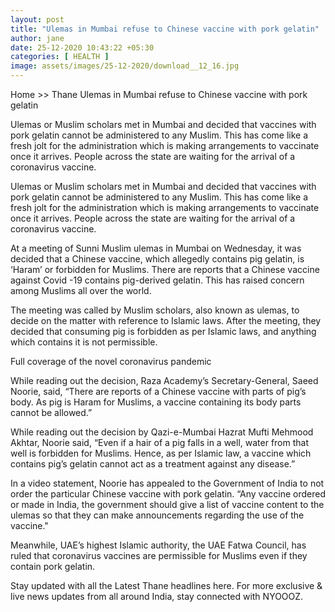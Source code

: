 ```yaml
---
layout: post
title: "Ulemas in Mumbai refuse to Chinese vaccine with pork gelatin"
author: jane 
date: 25-12-2020 10:43:22 +05:30 
categories: [ HEALTH ] 
image: assets/images/25-12-2020/download__12_16.jpg
---
```

Home >> Thane Ulemas in Mumbai refuse to Chinese vaccine with pork gelatin

Ulemas or Muslim scholars met in Mumbai and decided that vaccines with pork gelatin cannot be administered to any Muslim. This has come like a fresh jolt for the administration which is making arrangements to vaccinate once it arrives. People across the state are waiting for the arrival of a coronavirus vaccine.

Ulemas or Muslim scholars met in Mumbai and decided that vaccines with pork gelatin cannot be administered to any Muslim. This has come like a fresh jolt for the administration which is making arrangements to vaccinate once it arrives. People across the state are waiting for the arrival of a coronavirus vaccine.

At a meeting of Sunni Muslim ulemas in Mumbai on Wednesday, it was decided that a Chinese vaccine, which allegedly contains pig gelatin, is ‘Haram’ or forbidden for Muslims. There are reports that a Chinese vaccine against Covid -19 contains pig-derived gelatin. This has raised concern among Muslims all over the world.

The meeting was called by Muslim scholars, also known as ulemas, to decide on the matter with reference to Islamic laws. After the meeting, they decided that consuming pig is forbidden as per Islamic laws, and anything which contains it is not permissible.

Full coverage of the novel coronavirus pandemic

While reading out the decision, Raza Academy’s Secretary-General, Saeed Noorie, said, “There are reports of a Chinese vaccine with parts of pig’s body. As pig is Haram for Muslims, a vaccine containing its body parts cannot be allowed.”

While reading out the decision by Qazi-e-Mumbai Hazrat Mufti Mehmood Akhtar, Noorie said, “Even if a hair of a pig falls in a well, water from that well is forbidden for Muslims. Hence, as per Islamic law, a vaccine which contains pig’s gelatin cannot act as a treatment against any disease.”

In a video statement, Noorie has appealed to the Government of India to not order the particular Chinese vaccine with pork gelatin. “Any vaccine ordered or made in India, the government should give a list of vaccine content to the ulemas so that they can make announcements regarding the use of the vaccine."



Meanwhile, UAE’s highest Islamic authority, the UAE Fatwa Council, has ruled that coronavirus vaccines are permissible for Muslims even if they contain pork gelatin.

Stay updated with all the Latest Thane headlines here. For more exclusive & live news updates from all around India, stay connected with NYOOOZ.